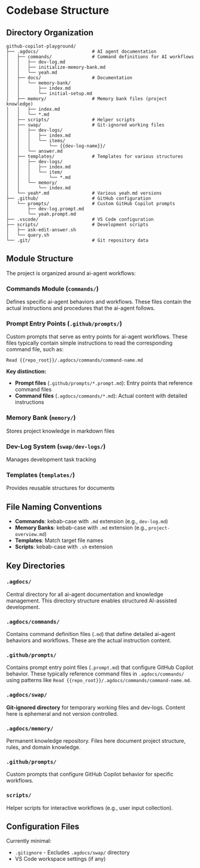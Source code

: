 # Codebase Structure

## Directory Organization

```
github-copilot-playground/
├── .agdocs/                    # AI agent documentation
│   ├── commands/               # Command definitions for AI workflows
│   │   ├── dev-log.md
│   │   ├── initialize-memory-bank.md
│   │   └── yeah.md
│   ├── docs/                   # Documentation
│   │   └── memory-bank/
│   │       ├── index.md
│   │       └── initial-setup.md
│   ├── memory/                 # Memory bank files (project knowledge)
│   │   ├── index.md
│   │   └── *.md
│   ├── scripts/                # Helper scripts
│   ├── swap/                   # Git-ignored working files
│   │   ├── dev-logs/
│   │   │   ├── index.md
│   │   │   └── items/
│   │   │       └── {{dev-log-name}}/
│   │   └── answer.md
│   ├── templates/              # Templates for various structures
│   │   ├── dev-logs/
│   │   │   ├── index.md
│   │   │   └── item/
│   │   │       └── *.md
│   │   └── memory/
│   │       └── index.md
│   └── yeah*.md                # Various yeah.md versions
├── .github/                    # GitHub configuration
│   └── prompts/                # Custom GitHub Copilot prompts
│       ├── dev-log.prompt.md
│       └── yeah.prompt.md
├── .vscode/                    # VS Code configuration
├── scripts/                    # Development scripts
│   ├── ask-edit-answer.sh
│   └── query.sh
└── .git/                       # Git repository data
```

## Module Structure

The project is organized around ai-agent workflows:

### Commands Module (`commands/`)
Defines specific ai-agent behaviors and workflows. These files contain the actual instructions and procedures that the ai-agent follows.

### Prompt Entry Points (`.github/prompts/`)
Custom prompts that serve as entry points for ai-agent workflows. These files typically contain simple instructions to read the corresponding command file, such as:
```
Read {{repo_root}}/.agdocs/commands/command-name.md
```

**Key distinction:**
- **Prompt files** (`.github/prompts/*.prompt.md`): Entry points that reference command files
- **Command files** (`.agdocs/commands/*.md`): Actual content with detailed instructions

### Memory Bank (`memory/`)
Stores project knowledge in markdown files

### Dev-Log System (`swap/dev-logs/`)
Manages development task tracking

### Templates (`templates/`)
Provides reusable structures for documents

## File Naming Conventions

- **Commands**: kebab-case with `.md` extension (e.g., `dev-log.md`)
- **Memory Banks**: kebab-case with `.md` extension (e.g., `project-overview.md`)
- **Templates**: Match target file names
- **Scripts**: kebab-case with `.sh` extension

## Key Directories

### `.agdocs/`
Central directory for all ai-agent documentation and knowledge management. This directory structure enables structured AI-assisted development.

### `.agdocs/commands/`
Contains command definition files (`.md`) that define detailed ai-agent behaviors and workflows. These are the actual instruction content.

### `.github/prompts/`
Contains prompt entry point files (`.prompt.md`) that configure GitHub Copilot behavior. These typically reference command files in `.agdocs/commands/` using patterns like `Read {{repo_root}}/.agdocs/commands/command-name.md`.

### `.agdocs/swap/`
**Git-ignored directory** for temporary working files and dev-logs. Content here is ephemeral and not version controlled.

### `.agdocs/memory/`
Permanent knowledge repository. Files here document project structure, rules, and domain knowledge.

### `.github/prompts/`
Custom prompts that configure GitHub Copilot behavior for specific workflows.

### `scripts/`
Helper scripts for interactive workflows (e.g., user input collection).

## Configuration Files

Currently minimal:
- `.gitignore` - Excludes `.agdocs/swap/` directory
- VS Code workspace settings (if any)
